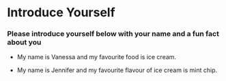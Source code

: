# Introduce Yourself
### Please introduce yourself below with your name and a fun fact about you
- My name is Vanessa and my favourite food is ice cream.

- My name is Jennifer and my favourite flavour of ice cream is mint chip. 
